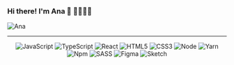 ### Hi there! I'm Ana 👋 👩🏻‍💻✨

![Ana](https://img.shields.io/badge/Frontend-Developer-FFB387)

---


<div align="center">
  
![JavaScript](https://img.shields.io/badge/JavaScript-323330?style=flate&logo=javascript&logoColor=F7DF1E)
![TypeScript](https://img.shields.io/badge/TypeScript-323330?style=flate&logo=typescript&logoColor=3987e2)
![React](https://img.shields.io/badge/React-323330?style=flat&logo=react&logoColor=61DAFB)
![HTML5](https://img.shields.io/badge/HTML5-323330?style=flat&logo=html5&logoColor=E34F26)
![CSS3](https://img.shields.io/badge/CSS3-323330?style=flat&logo=css3&logoColor=1572B6)
![Node](https://img.shields.io/badge/Node.js-323330?style=flat&logo=nodedotjs&logoColor=339933)
![Yarn](https://img.shields.io/badge/Yarn-323330?style=flat&logo=yarn&logoColor=2C8EBB)
![Npm](https://img.shields.io/badge/npm-323330?style=flate&logo=npm&logoColor=CB3837)
![SASS](https://img.shields.io/badge/Sass-CC6699?style=flat&logo=sass&logoColor=white)
![Figma](https://img.shields.io/badge/Figma-F24E1E?style=flat&logo=figma&logoColor=white)
![Sketch](https://img.shields.io/badge/Sketch-FF7843?style=flat&logo=sketch&logoColor=white)

</div>
